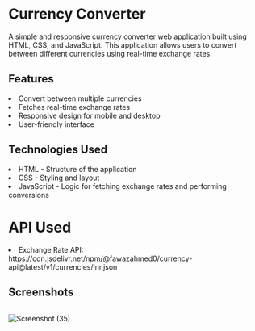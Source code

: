 <h1>Currency Converter</h1>
A simple and responsive currency converter web application built using HTML, CSS, and JavaScript. This application allows users to convert between different currencies using real-time exchange rates.
<h2>Features</h2>
<li>
  Convert between multiple currencies
</li>
<li>Fetches real-time exchange rates</li>

<li>Responsive design for mobile and desktop</li>

<li>User-friendly interface</li>
<h2>Technologies Used</h2>
<li>HTML - Structure of the application</li>

<li>CSS - Styling and layout</li>

<li>JavaScript - Logic for fetching exchange rates and performing conversions</li>
<h1>API Used</h1>
<li>Exchange Rate API:</li> https://cdn.jsdelivr.net/npm/@fawazahmed0/currency-api@latest/v1/currencies/inr.json
<h2>Screenshots</h2>
<img> 

![Screenshot (35)](https://github.com/user-attachments/assets/ef0ef090-2d7a-4eca-8e92-50ee96ad3d60)


